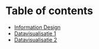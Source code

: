 # Table of contents

* [Information Design](README.md)
* [Datavisualisatie 1](dv-1.md)
* [Datavisualisatie 2](dv-2.md)

